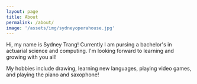 ```yaml
---
layout: page
title: About
permalink: /about/
image: '/assets/img/sydneyoperahouse.jpg'
---
```


Hi, my name is Sydney Trang! Currently I am pursing a bachelor's in actuarial science and computing. I'm looking forward to learning and growing with you all!

My hobbies include drawing, learning new languages, playing video games, and playing the piano and saxophone!

